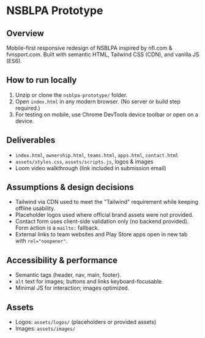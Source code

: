 # NSBLPA Prototype

## Overview
Mobile-first responsive redesign of NSBLPA inspired by nfl.com & fvnsport.com. Built with semantic HTML, Tailwind CSS (CDN), and vanilla JS (ES6).

## How to run locally
1. Unzip or clone the `nsblpa-prototype/` folder.
2. Open `index.html` in any modern browser. (No server or build step required.)
3. For testing on mobile, use Chrome DevTools device toolbar or open on a device.

## Deliverables
- `index.html`, `ownership.html`, `teams.html`, `apps.html`, `contact.html`
- `assets/styles.css`, `assets/scripts.js`, logos & images
- Loom video walkthrough (link included in submission email)

## Assumptions & design decisions
- Tailwind via CDN used to meet the "Tailwind" requirement while keeping offline usability.
- Placeholder logos used where official brand assets were not provided.
- Contact form uses client-side validation only (no backend provided). Form action is a `mailto:` fallback.
- External links to team websites and Play Store apps open in new tab with `rel="noopener"`.

## Accessibility & performance
- Semantic tags (header, nav, main, footer).
- `alt` text for images; buttons and links keyboard-focusable.
- Minimal JS for interaction; images optimized.

## Assets
- Logos: `assets/logos/` (placeholders or provided assets)
- Images: `assets/images/`

